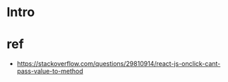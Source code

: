 # Intro



# ref
* https://stackoverflow.com/questions/29810914/react-js-onclick-cant-pass-value-to-method
